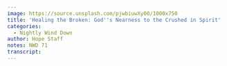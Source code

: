 ```yaml
---
image: https://source.unsplash.com/pjwbiuwXy00/1000x750
title: 'Healing the Broken: God''s Nearness to the Crushed in Spirit'
categories:
  - Nightly Wind Down
author: Hope Staff
notes: NWD 71
transcript:
---
```

